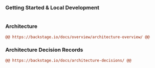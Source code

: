 ### Getting Started & Local Development
```diff
```

### Architecture
```diff
@@ https://backstage.io/docs/overview/architecture-overview/ @@

```

### Architecture Decision Records
```diff
@@ https://backstage.io/docs/architecture-decisions/ @@
```

